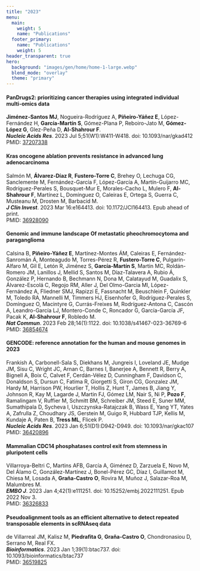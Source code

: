 ```yaml
---
title: "2023"
menu:
  main:
    weight: 5
    name: "Publications"
  footer_primary:
    name: "Publications"
    weight: 5
header_transparent: true
hero:
  background: "images/gen/home/home-1-large.webp"
  blend_mode: "overlay"
  theme: "primary"
---
```


#### PanDrugs2: prioritizing cancer therapies using integrated individual multi-omics data
**Jiménez-Santos MJ**, Nogueira-Rodríguez A, **Piñeiro-Yáñez E**, López-Fernández H, **García-Martín S**, Gómez-Plana P, Reboiro-Jato M, **Gómez-López G**, Glez-Peña D, **Al-Shahrour F**.  
***Nucleic Acids Res***. 2023 Jul 5;51(W1):W411-W418. doi: 10.1093/nar/gkad412  
PMID: [37207338](https://pubmed.ncbi.nlm.nih.gov/37207338/)

#### Kras oncogene ablation prevents resistance in advanced lung adenocarcinoma
Salmón M, **Álvarez-Díaz R**, **Fustero-Torre C**, Brehey O, Lechuga CG, Sanclemente M, Fernández-García F, López-García A, Martín-Guijarro MC, Rodríguez-Perales S, Bousquet-Mur E, Morales-Cacho L, Mulero F, **Al-Shahrour F**, Martínez L, Domínguez O, Caleiras E, Ortega S, Guerra C, Musteanu M, Drosten M, Barbacid M.  
***J Clin Invest***. 2023 Mar 16:e164413. doi: 10.1172/JCI164413. Epub ahead of print.  
PMID: [36928090](https://pubmed.ncbi.nlm.nih.gov/36928090/)

#### Genomic and immune landscape Of metastatic pheochromocytoma and paraganglioma
Calsina B, **Piñeiro-Yáñez E**, Martínez-Montes ÁM, Caleiras E, Fernández-Sanromán Á, Monteagudo M, Torres-Pérez R, **Fustero-Torre C**, Pulgarín-Alfaro M, Gil E, Letón R, Jiménez S, **García-Martín S**, Martin MC, Roldán-Romero JM, Lanillos J, Mellid S, Santos M, Díaz-Talavera A, Rubio Á, González P, Hernando B, Bechmann N, Dona M, Calatayud M, Guadalix S, Álvarez-Escolá C, Regojo RM, Aller J, Del Olmo-Garcia MI, López-Fernández A, Fliedner SMJ, Rapizzi E, Fassnacht M, Beuschlein F, Quinkler M, Toledo RA, Mannelli M, Timmers HJ, Eisenhofer G, Rodríguez-Perales S, Domínguez O, Macintyre G, Currás-Freixes M, Rodríguez-Antona C, Cascón A, Leandro-García LJ, Montero-Conde C, Roncador G, García-García JF, Pacak K, **Al-Shahrour F**, Robledo M.  
***Nat Commun***. 2023 Feb 28;14(1):1122. doi: 10.1038/s41467-023-36769-6  
PMID: [36854674](https://pubmed.ncbi.nlm.nih.gov/36854674/)

#### GENCODE: reference annotation for the human and mouse genomes in 2023
Frankish A, Carbonell-Sala S, Diekhans M, Jungreis I, Loveland JE, Mudge JM, Sisu C, Wright JC, Arnan C, Barnes I, Banerjee A, Bennett R, Berry A, Bignell A, Boix C, Calvet F, Cerdán-Vélez D, Cunningham F, Davidson C, Donaldson S, Dursun C, Fatima R, Giorgetti S, Giron CG, Gonzalez JM, Hardy M, Harrison PW, Hourlier T, Hollis Z, Hunt T, James B, Jiang Y, Johnson R, Kay M, Lagarde J, Martin FJ, Gómez LM, Nair S, Ni P, **Pozo F**, Ramalingam V, Ruffier M, Schmitt BM, Schreiber JM, Steed E, Suner MM, Sumathipala D, Sycheva I, Uszczynska-Ratajczak B, Wass E, Yang YT, Yates A, Zafrulla Z, Choudhary JS, Gerstein M, Guigo R, Hubbard TJP, Kellis M, Kundaje A, Paten B, **Tress ML**, Flicek P.  
***Nucleic Acids Res***. 2023 Jan 6;51(D1):D942-D949. doi: 10.1093/nar/gkac107  
PMID: [36420896](https://pubmed.ncbi.nlm.nih.gov/36420896/)

#### Mammalian CDC14 phosphatases control exit from stemness in pluripotent cells
Villarroya-Beltri C, Martins AFB, García A, Giménez D, Zarzuela E, Novo M, Del Álamo C, González-Martínez J, Bonel-Pérez GC, Díaz I, Guillamot M, Chiesa M, Losada A, **Graña-Castro O**, Rovira M, Muñoz J, Salazar-Roa M, Malumbres M.  
***EMBO J***. 2023 Jan 4;42(1):e111251. doi: 10.15252/embj.2022111251. Epub 2022 Nov 3.  
PMID: [36326833](https://pubmed.ncbi.nlm.nih.gov/36326833/)

#### Pseudoalignment tools as an efficient alternative to detect repeated transposable elements in scRNAseq data
de Villarreal JM, Kalisz M, **Piedrafita G**, **Graña-Castro O**, Chondronasiou D, Serrano M, Real FX.  
***Bioinformatics***. 2023 Jan 1;39(1):btac737. doi: 10.1093/bioinformatics/btac737  
PMID: [36519825](https://pubmed.ncbi.nlm.nih.gov/36519825/)
